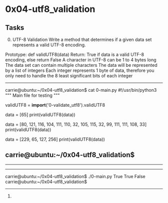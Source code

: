 # 0x04-utf8_validation

## Tasks

0. UTF-8 Validation
   Write a method that determines if a given data set represents a valid UTF-8 encoding.

Prototype: def validUTF8(data)
Return: True if data is a valid UTF-8 encoding, else return False
A character in UTF-8 can be 1 to 4 bytes long
The data set can contain multiple characters
The data will be represented by a list of integers
Each integer represents 1 byte of data, therefore you only need to handle the 8 least significant bits of each integer

---

carrie@ubuntu:~/0x04-utf8_validation$ cat 0-main.py
#!/usr/bin/python3
"""
Main file for testing
"""

validUTF8 = **import**('0-validate_utf8').validUTF8

data = [65]
print(validUTF8(data))

data = [80, 121, 116, 104, 111, 110, 32, 105, 115, 32, 99, 111, 111, 108, 33]
print(validUTF8(data))

data = [229, 65, 127, 256]
print(validUTF8(data))

## carrie@ubuntu:~/0x04-utf8_validation$

---

---

carrie@ubuntu:~/0x04-utf8_validation$ ./0-main.py
True
True
False
carrie@ubuntu:~/0x04-utf8_validation$

---

1.
